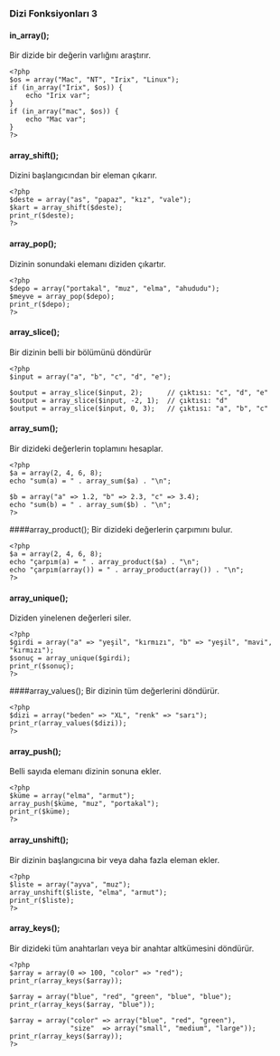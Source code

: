 ### Dizi Fonksiyonları 3

#### in_array();
Bir dizide bir değerin varlığını araştırır.
```
<?php
$os = array("Mac", "NT", "Irix", "Linux");
if (in_array("Irix", $os)) {
    echo "Irix var";
}
if (in_array("mac", $os)) {
    echo "Mac var";
}
?>
```
#### array_shift();
Dizini başlangıcından bir eleman çıkarır.
```
<?php
$deste = array("as", "papaz", "kız", "vale");
$kart = array_shift($deste);
print_r($deste);
?>
```
#### array_pop();
Dizinin sonundaki elemanı diziden çıkartır.
```
<?php
$depo = array("portakal", "muz", "elma", "ahududu");
$meyve = array_pop($depo);
print_r($depo);
?>
```
#### array_slice();
Bir dizinin belli bir bölümünü döndürür
```
<?php
$input = array("a", "b", "c", "d", "e");

$output = array_slice($input, 2);      // çıktısı: "c", "d", "e"
$output = array_slice($input, -2, 1);  // çıktısı: "d"
$output = array_slice($input, 0, 3);   // çıktısı: "a", "b", "c"
```
#### array_sum();
Bir dizideki değerlerin toplamını hesaplar.
```
<?php
$a = array(2, 4, 6, 8);
echo "sum(a) = " . array_sum($a) . "\n";

$b = array("a" => 1.2, "b" => 2.3, "c" => 3.4);
echo "sum(b) = " . array_sum($b) . "\n";
?>
```
####array_product();
Bir dizideki değerlerin çarpımını bulur.
```
<?php
$a = array(2, 4, 6, 8);
echo "çarpım(a) = " . array_product($a) . "\n";
echo "çarpım(array()) = " . array_product(array()) . "\n";
?>
```
#### array_unique();
Diziden yinelenen değerleri siler.
```
<?php
$girdi = array("a" => "yeşil", "kırmızı", "b" => "yeşil", "mavi", "kırmızı");
$sonuç = array_unique($girdi);
print_r($sonuç);
?>
```
####array_values();
Bir dizinin tüm değerlerini döndürür.
```
<?php
$dizi = array("beden" => "XL", "renk" => "sarı");
print_r(array_values($dizi));
?>
```
#### array_push();
Belli sayıda elemanı dizinin sonuna ekler.
```
<?php
$küme = array("elma", "armut");
array_push($küme, "muz", "portakal");
print_r($küme);
?>
```
#### array_unshift();
Bir dizinin başlangıcına bir veya daha fazla eleman ekler.
```
<?php
$liste = array("ayva", "muz");
array_unshift($liste, "elma", "armut");
print_r($liste);
?>
```
#### array_keys();
Bir dizideki tüm anahtarları veya bir anahtar altkümesini döndürür.
```
<?php
$array = array(0 => 100, "color" => "red");
print_r(array_keys($array));

$array = array("blue", "red", "green", "blue", "blue");
print_r(array_keys($array, "blue"));

$array = array("color" => array("blue", "red", "green"),
               "size"  => array("small", "medium", "large"));
print_r(array_keys($array));
?>
```

